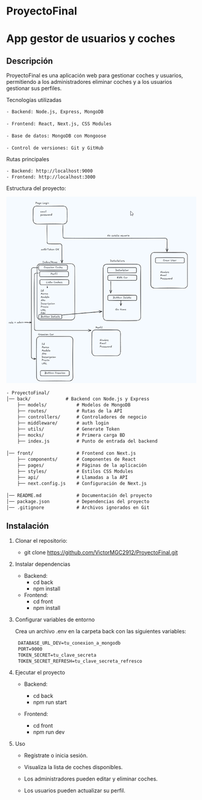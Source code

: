 # ProyectoFinal
<h1>App gestor de usuarios y coches</h1>

<h2> Descripción </h2>

ProyectoFinal es una aplicación web para gestionar coches y usuarios, permitiendo a los administradores eliminar coches y a los usuarios gestionar sus perfiles.

Tecnologías utilizadas

    - Backend: Node.js, Express, MongoDB

    - Frontend: React, Next.js, CSS Modules

    - Base de datos: MongoDB con Mongoose

    - Control de versiones: Git y GitHub

Rutas principales

    - Backend: http://localhost:9000
    - Frontend: http://localhost:3000

Estructura del proyecto:

![alt text](image.png)

    - ProyectoFinal/
    │── back/             # Backend con Node.js y Express
        ├── models/           # Modelos de MongoDB
        ├── routes/           # Rutas de la API
        ├── controllers/      # Controladores de negocio
        ├── middleware/       # auth login
        ├── utils/            # Generate Token
        ├── mocks/            # Primera carga BD
        ├── index.js          # Punto de entrada del backend
 
    │── front/                # Frontend con Next.js
        ├── components/       # Componentes de React
        ├── pages/            # Páginas de la aplicación
        ├── styles/           # Estilos CSS Modules
        ├── api/              # Llamadas a la API
        ├── next.config.js    # Configuración de Next.js
 
    │── README.md             # Documentación del proyecto
    │── package.json          # Dependencias del proyecto
    │── .gitignore            # Archivos ignorados en Git

<h2>Instalación</h2>

1. Clonar el repositorio:

    - git clone https://github.com/VictorMGC2912/ProyectoFinal.git

2. Instalar dependencias
    
    - Backend:
        - cd back
        - npm install
    - Frontend:
        - cd front
        - npm install

3. Configurar variables de entorno

    Crea un archivo .env en la carpeta back con las siguientes variables:

        DATABASE_URL_DEV=tu_conexion_a_mongodb
        PORT=9000
        TOKEN_SECRET=tu_clave_secreta
        TOKEN_SECRET_REFRESH=tu_clave_secreta_refresco

4. Ejecutar el proyecto

    - Backend:
        - cd back
        - npm run start

    - Frontend:
        - cd front
        - npm run dev

5. Uso

    - Regístrate o inicia sesión.

    - Visualiza la lista de coches disponibles.

    - Los administradores pueden editar y eliminar coches.

    - Los usuarios pueden actualizar su perfil.
